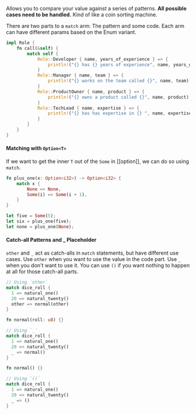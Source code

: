 Allows you to compare your value against a series of patterns. **All possible cases need to be handled.** Kind of like a coin sorting machine. 

There are two parts to a `match` arm: The pattern and some code. Each arm can have different params based on the Enum variant.

```rust
impl Role {
    fn call(&self) {
        match self {
            Role::Developer { name, years_of_experience } => {
                println!("{} has {} years of experience", name, years_of_experience)
            }
            Role::Manager { name, team } => {
                println!("{} works on the team called {}", name, team)
            }
            Role::ProductOwner { name, product } => {
                println!("{} owns a product called {}", name, product)
            }
            Role::TechLead { name, expertise } => {
                println!("{} has has expertise in {} ", name, expertise)
            }
        }
    }
}
```

#### Matching with `Option<T>`
If we want to get the inner `T` out of the `Some` in [[option]], we can do so using `match`.

```rust
fn plus_one(x: Option<i32>) -> Option<i32> {
	match x {
		None => None,
		Some(i) => Some(i + 1),
	}
}

let five = Some(5);
let six = plus_one(five);
let none = plus_one(None);
```

#### Catch-all Patterns and _ Placeholder
`other` and `_` act as catch-alls in `match` statements, but have different use cases.
Use `other` when you want to use the value in the code part. Use `_` when you don't want to use it. You can use `()` if you want nothing to happen at all for those catch-all parts.

```rust
// Using `other`
match dice_roll {
  1 => natural_one()
  20 => natural_twenty()
  other => normal(other)
}

fn normal(roll: u8) {}

// Using `_`
match dice_roll {
  1 => natural_one()
  20 => natural_twenty()
  _ => normal()
}

fn normal() {}

// Using `()`
match dice_roll {
  1 => natural_one()
  20 => natural_twenty()
  _ => ()
}

```